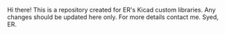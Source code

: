 Hi there!
This is a repository created for ER's Kicad custom libraries.
Any changes should be updated here only.
For more details contact me.
Syed,
ER.
